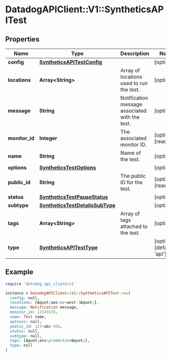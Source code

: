 # DatadogAPIClient::V1::SyntheticsAPITest

## Properties

| Name | Type | Description | Notes |
| ---- | ---- | ----------- | ----- |
| **config** | [**SyntheticsAPITestConfig**](SyntheticsAPITestConfig.md) |  | [optional] |
| **locations** | **Array&lt;String&gt;** | Array of locations used to run the test. | [optional] |
| **message** | **String** | Notification message associated with the test. | [optional] |
| **monitor_id** | **Integer** | The associated monitor ID. | [optional][readonly] |
| **name** | **String** | Name of the test. | [optional] |
| **options** | [**SyntheticsTestOptions**](SyntheticsTestOptions.md) |  | [optional] |
| **public_id** | **String** | The public ID for the test. | [optional][readonly] |
| **status** | [**SyntheticsTestPauseStatus**](SyntheticsTestPauseStatus.md) |  | [optional] |
| **subtype** | [**SyntheticsTestDetailsSubType**](SyntheticsTestDetailsSubType.md) |  | [optional] |
| **tags** | **Array&lt;String&gt;** | Array of tags attached to the test. | [optional] |
| **type** | [**SyntheticsAPITestType**](SyntheticsAPITestType.md) |  | [optional][default to &#39;api&#39;] |

## Example

```ruby
require 'datadog_api_client/v1'

instance = DatadogAPIClient::V1::SyntheticsAPITest.new(
  config: null,
  locations: [&quot;aws:eu-west-3&quot;],
  message: Notification message,
  monitor_id: 12345678,
  name: Test name,
  options: null,
  public_id: 123-abc-456,
  status: null,
  subtype: null,
  tags: [&quot;env:production&quot;],
  type: null
)
```


